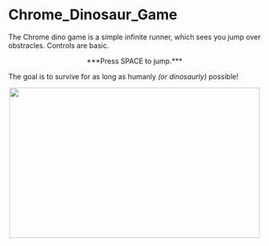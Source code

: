 # Chrome_Dinosaur_Game
The Chrome dino game is a simple infinite runner, which sees you jump over obstracles. Controls are basic. 

<p align="center">  
  ***Press SPACE to jump.***
  </p>

The goal is to survive for as long as humanly *(or dinosaurly)* possible!

<p align="center">
<img src="https://miro.medium.com/max/1080/1*zfHgiP6zVBVvQT5YxISiJw.gif" height="300px" width="500px">
</p>

